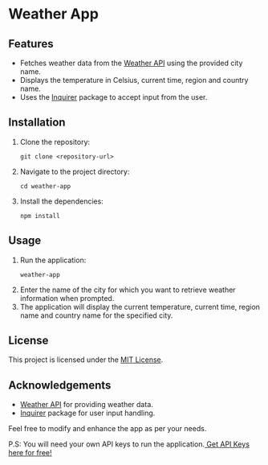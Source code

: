 <!DOCTYPE html>
<html>
<head>
  <meta charset="UTF-8">
<!--   <title>Weather App</title> -->
</head>
<body>
  <h1>Weather App</h1>

  <h2>Features</h2>
  <ul>
    <li>Fetches weather data from the <a href="https://www.weatherapi.com/">Weather API</a> using the provided city name.</li>
    <li>Displays the temperature in Celsius, current time, region and country name.</li>
    <li>Uses the <a href="https://www.npmjs.com/package/inquirer">Inquirer</a> package to accept input from the user.</li>
  </ul>

  <h2>Installation</h2>
  <ol>
    <li>Clone the repository:</li>
    <pre><code>git clone &lt;repository-url&gt;</code></pre>
    <li>Navigate to the project directory:</li>
    <pre><code>cd weather-app</code></pre>
    <li>Install the dependencies:</li>
    <pre><code>npm install</code></pre>
  </ol>

  <h2>Usage</h2>
  <ol>
    <li>Run the application:</li>
    <pre><code>weather-app</code></pre>
    <li>Enter the name of the city for which you want to retrieve weather information when prompted.</li>
    <li>The application will display the current temperature, current time, region name and country name for the specified city.</li>
  </ol>

  <h2>License</h2>
  <p>This project is licensed under the <a href="LICENSE">MIT License</a>.</p>

  <h2>Acknowledgements</h2>
  <ul>
    <li><a href="https://www.weatherapi.com/">Weather API</a> for providing weather data.</li>
    <li><a href="https://www.npmjs.com/package/inquirer">Inquirer</a> package for user input handling.</li>
  </ul>

  <p>Feel free to modify and enhance the app as per your needs.</p>
  <p> P.S: You will need your own API keys to run the application.<a href="https://www.weatherapi.com/"> Get API Keys here for free!</a> </p>

 
</body>
</html>
